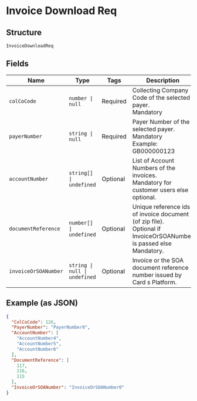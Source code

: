 
# Invoice Download Req

## Structure

`InvoiceDownloadReq`

## Fields

| Name | Type | Tags | Description |
|  --- | --- | --- | --- |
| `colCoCode` | `number \| null` | Required | Collecting Company Code of the selected payer.<br>Mandatory |
| `payerNumber` | `string \| null` | Required | Payer Number of the selected payer.<br>Mandatory<br>Example: GB000000123 |
| `accountNumber` | `string[] \| undefined` | Optional | List of Account Numbers of the invoices.<br>Mandatory for customer users else optional. |
| `documentReference` | `number[] \| undefined` | Optional | Unique reference ids of invoice document (of zip file).<br>Optional if InvoiceOrSOANumber is passed else Mandatory. |
| `invoiceOrSOANumber` | `string \| null \| undefined` | Optional | Invoice or the SOA document reference number issued by Card s Platform. |

## Example (as JSON)

```json
{
  "ColCoCode": 126,
  "PayerNumber": "PayerNumber0",
  "AccountNumber": [
    "AccountNumber4",
    "AccountNumber5",
    "AccountNumber6"
  ],
  "DocumentReference": [
    117,
    116,
    115
  ],
  "InvoiceOrSOANumber": "InvoiceOrSOANumber0"
}
```


